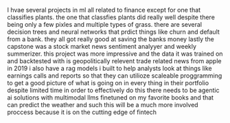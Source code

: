 I hvae several projects in ml all related to finance except for one that classifies plants. the one that classfies plants did really well despite there being only a few pixles and multiple types of grass. 
there are several decision trees and neural networks that prdict things like churn and default from a bank. they all got really good at saving the banks money
lastly the capstone was a stock market news sentiment analyyer and weekly summerizer. this project was more impressive and the data it was trained on and backtested with is geopolitically relevent trade related news from apple in 2019
i also have a rag models i built to help analysts look at things like earnings calls and reports so that they can utilioze scaleable proggramming to get a good picture of what is going on in every thing in their portfolio despite limited time
in order to effectively do this there needs to be agentic ai solutions with multimodal llms finetuned on my favorite books and that can predict the weather and such
this will be a much more involved proccess because it is on the cutting edge of fintech
